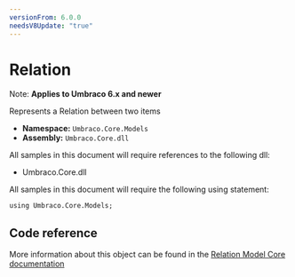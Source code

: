 ```yaml
---
versionFrom: 6.0.0
needsV8Update: "true"
---
```


# Relation

Note: **Applies to Umbraco 6.x and newer**

Represents a Relation between two items

- **Namespace:** `Umbraco.Core.Models`
- **Assembly:** `Umbraco.Core.dll`

All samples in this document will require references to the following dll:

- Umbraco.Core.dll

All samples in this document will require the following using statement:

    using Umbraco.Core.Models;

## Code reference

More information about this object can be found in the [Relation Model Core documentation](https://our.umbraco.com/apidocs/csharp/api/Umbraco.Core.Models.Relation.html)
